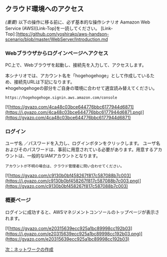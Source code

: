 ## クラウド環境へのアクセス


*(重要)* 以下の操作に移る前に、必ず基本的な操作シナリオ Aamazon Web Service (AWS)[Link-Top]を一読してください。
[Link-Top]:]https://github.com/yoshirako/aws-handson-scenario/blob/master/WebServer/Introduction.md

### Webブラウザからログインページへアクセス
PC上で、Webブラウザを起動し、接続先を入力して、アクセスします。

本シナリオでは、アカウント名を「hogehogehoge」として作成しているため、接続先URLは下記になります。  
※hogehogehogeの部分をご自身の環境に合わせて適宜読み替えてください。
```
https://hogehogehoge.signin.aws.amazon.com/console
```
[![https://gyazo.com/4ca48c03bce644776bbc6177944d6871](https://i.gyazo.com/4ca48c03bce644776bbc6177944d6871.png)](https://gyazo.com/4ca48c03bce644776bbc6177944d6871)

### ログイン
ユーザ名 ／パスワードを入力し、ログインボタンをクリックします。
ユーザ名およびそのパスワードは、事前に用意されている必要があります。用意するアカウントは、一般的なIAMアカウントとなります。

```
アカウントが不明の場合は、クラウド管理者に問い合わせてください。
```

[![https://gyazo.com/c9130b0bf458267f817c587088b7c003](https://i.gyazo.com/c9130b0bf458267f817c587088b7c003.png)](https://gyazo.com/c9130b0bf458267f817c587088b7c003)

### 概要ページ
ログインに成功すると、AWSマネジメントコンソールのトップページが表示されます。

[![https://gyazo.com/e20315639ecc925a1bc89998cc192b03](https://i.gyazo.com/e20315639ecc925a1bc89998cc192b03.png)](https://gyazo.com/e20315639ecc925a1bc89998cc192b03)

[次：ネットワークの作成](https://github.com/yoshirako/aws-handson-scenario/blob/master/WebServer/Scenario/02-create-network.md)
